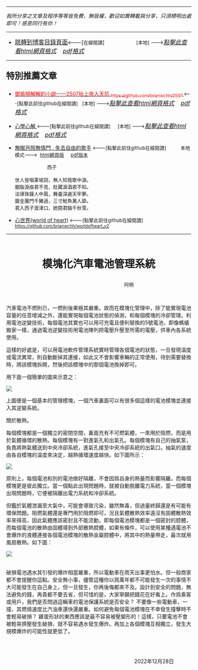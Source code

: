***
*我所分享之文章及程序等等皆免費，無版權，歡迎如實轉載與分享，只須標明出處即可！感恩同行有你！* 
****
- [<font size=3>跳轉到博客目錄頁面</font>](../../tableOfContent.md)<---[<font size=2>在線閱讀</font>]&nbsp;&nbsp; &nbsp; &nbsp; &nbsp; &nbsp; &nbsp; &nbsp; &nbsp; &nbsp;&nbsp; &nbsp;  <font size=2> [本地] ---></font><font size=3>[*_點擊此查看html網頁格式_*](../../tableOfContent.html)&nbsp; &nbsp; [*_pdf格式_*](../../tableOfContent.md.pdf)</font>
****

### <p style="font-size: 23px; font-weight:900;">特別推薦文章</p>

- [<font color=red> 鄧紫棋解解的小說——2507抬上帝入天坑 <sub>https://github.com/brianwchh/2507 </sub></font>](https://github.com/brianwchh/worldofheart_v2/blob/main/md_and_html/%E9%84%A7%E7%B4%AB%E6%A3%8B%E8%A7%A3%E8%A7%A3%E7%9A%84%E5%B0%8F%E8%AA%AA%E2%80%94%E2%80%942507%E6%8A%AC%E4%B8%8A%E5%B8%9D%E5%85%A5%E5%A4%A9%E5%9D%91.md)<font size=2><---[點擊此前往github在線閱讀]</font>&nbsp;&nbsp; <font size=2> [本地] ---></font><font size=3>[*_點擊此查看html網頁格式_*](../../md_and_html/鄧紫棋解解的小說——2507抬上帝入天坑.html)&nbsp; &nbsp; [*_pdf格式_*](../../md_and_html/鄧紫棋解解的小說——2507抬上帝入天坑.md.pdf)</font> 

- [<font  > 心學心解 </font>](https://github.com/brianwchh/worldofheart_v2/blob/main/md_and_html/%E5%BF%83%E5%AD%B8%E6%96%B0%E8%A7%A3.md)<font size=2><---[點擊此前往github在線閱讀]</font>&nbsp;&nbsp; &nbsp;   <font size=2> [本地] ---></font><font size=3>[*_點擊此查看html網頁格式_*](../../md_and_html/心學新解.html)&nbsp; &nbsp; [*_pdf格式_*](../../md_and_html/心學新解.md.pdf)</font> 

- [<font  >無眠月照無情門 . 失去自由的歌手</font>](https://github.com/brianwchh/worldofheart_v2/blob/main/md_and_html/%E7%84%A1%E7%9C%A0%E6%9C%88%E7%85%A7%E7%84%A1%E6%83%85%E9%96%80.md)<font size=2> <---[點擊此前往github在線閱讀]</font> &nbsp;&nbsp;&nbsp;&nbsp;&nbsp;&nbsp;&nbsp;&nbsp; <font size=2>本地模式---> &nbsp;[html網頁版](../../md_and_html/無眠月照無情門.html) &nbsp;&nbsp;&nbsp; [pdf版本](../../md_and_html/無眠月照無情門.md.pdf) </font>

    <p><font size=2>&nbsp; &nbsp; &nbsp; &nbsp; &nbsp; &nbsp; &nbsp; &nbsp; &nbsp; &nbsp; &nbsp; &nbsp; 西子</br></br>世人皆唱東坡詞，無人知我歌中淚。</br>胭脂淚痕君不見，肚藏淚酒君不知。</br>法律珠鍊人中鳳，舞臺深處天牢夢。</br>鍍金屠門千豬過，三寸魷魚萬人舔。</br>君入西子渡津口，她閱君腦千秋雪。</font></p>
    
- [<font  >心世界(world of heart)</font>](https://github.com/brianwchh/worldofheart_v2)<font size=2> <---[點擊此前往github在線閱讀]</font> <sub> https://github.com/brianwchh/worldofheart_v2 </sub>

   

****



</br>

<p align="center" style="font-size: 28px;font-weight: 600;">模塊化汽車電池管理系統</p>

<p align="center" style="font-size: small;">&nbsp;&nbsp;&nbsp;&nbsp;&nbsp;&nbsp;&nbsp;&nbsp;&nbsp;&nbsp;&nbsp; &nbsp;&nbsp;&nbsp;&nbsp;&nbsp;&nbsp;&nbsp;&nbsp;&nbsp;&nbsp;&nbsp;&nbsp;&nbsp;&nbsp;&nbsp;&nbsp;&nbsp;&nbsp;&nbsp;&nbsp;&nbsp;&nbsp;&nbsp;&nbsp;&nbsp;&nbsp;&nbsp;&nbsp;&nbsp;&nbsp;&nbsp;&nbsp;&nbsp;阿柄</p>

</br>


汽車電池不燃則已，一燃則後果極其嚴重。故而在模塊化管理中，除了能實現電池容量的任意增減之外，還能實現每個電池狀態的偵測，和每個模塊的冷卻管理。利用電池逆變技術，每個電池其實也可以用可充電且便利替換的5號電池，即像螞蟻搬家一樣，通過電池逆變技術用電池陣列把電壓升壓至所需的電壓，供車內各系統使用。   

這樣的好處是，可以用電池軟件管理系統實時管理各個電池的狀態，一旦發現溫度或電流異常，則自動斷掉其連接，如此又不會影響車輛的正常使用，待到需要替換時，將該模塊拆開，然後把該模塊中的那個電池換掉即可。  

用下面一個簡單的圖來示意之： 


<!-- image area, flex to make it center,it may not work for github, for html and pdf rendering only -->
<div align="center" style="page-break-inside: avoid; margin-top:1px; margin-bottom:1px;"> <!-- pictureWrapper_div add this only to make the bendan github understand -->
  <div class="ImageWrapperFlex" >
   <div class="FlexSide"  ></div>
   <image class="FlexImage"   src="./images/模塊化汽車電池管理系統1.png" />
   <div class="FlexSide" ></div>
  </div>
  <p align="center" style="margin:0px;">   </p> 
</div> <!-- end pictureWrapper_div -->




上圖便是一個基本的管理模塊，一個汽車裏面可以有很多個這樣的電池模塊並連接入其逆變系統。  

關於散熱。  

每個模塊都是一個獨立的密閉空間，裏面充有不可燃氣體，一來用於阻燃，而是用於氣體循環的散熱。每個模塊有一對進氣孔和出氣孔。每個模塊有自己的抽氣泵，負責將熱氣體送到中央冷卻系統，進氣孔接至中央冷卻系統的出氣口。抽氣的速度由各自模塊的溫度來決定，越熱循環速度越快。如下圖所示： 

<!-- image area, flex to make it center,it may not work for github, for html and pdf rendering only -->
<div align="center" style="page-break-inside: avoid; margin-top:1px; margin-bottom:1px;"> <!-- pictureWrapper_div add this only to make the bendan github understand -->
  <div class="ImageWrapperFlex" >
   <div class="FlexSide"  ></div>
   <image class="FlexImage"   src="./images/模塊化汽車電池管理系統2.png" />
   <div class="FlexSide" ></div>
  </div>
  <p align="center" style="margin:0px;">   </p> 
</div> <!-- end pictureWrapper_div -->

原則上，每個電池和別的電池做好隔離，不會因爲自身的熱量而影響隔籬。而每個模塊更是彼此獨立。當一個點此出現問題時，就被自動脫離電力系統，當一個模塊出現問題時，它便被隔離出電力系統和冷卻系統。

但鑑於氣體泄漏至大氣中，可能會導致污染，雖然無毒，但過量終歸還是有可能有環保問題。阻燃氣體還是專門用於阻燃即可，況且氣體散熱效率遠沒有固體散熱效率來得高，因此氣體應該密封且不能流動，即每個電池模塊都是一個密封的腔體，而每個電池的散熱由固體導到外部散熱腔體，如果有條件，可以使用某種遇電池不會爆炸的液體連接各個電池模塊的散熱金屬腔體中，將其中的熱量帶走，最次就用風扇散熱。如下圖： 

<!-- image area, flex to make it center,it may not work for github, for html and pdf rendering only -->
<div align="center" style="page-break-inside: avoid; margin-top:1px; margin-bottom:1px;"> <!-- pictureWrapper_div add this only to make the bendan github understand -->
  <div class="ImageWrapperFlex" >
   <div class="FlexSide"  ></div>
   <image class="FlexImage"   src="./images/模塊化汽車電池管理系統3.png" />
   <div class="FlexSide" ></div>
  </div>
  <p align="center" style="margin:0px;">   </p> 
</div> <!-- end pictureWrapper_div -->
 
</br>

破損電池遇水其引發的爆炸相當嚴重，所以電動車在雨天出事更怕水。但一般商家都不會提醒你這點。安全無小事，儘管這種你以爲萬年都不可能發生一次的事情不大可能發生在自己身上，但一旦發生，你再後悔都來不及。設計到安全的問題，無法避免的錢，再貴都不要去省，但可惜的是，大家寧願把錢花在好看上。作爲乘客或用戶，我們是否問過這輛車的電池保護系統是否安全？ 不要像一些電動車，一撞，其燃燒速度比汽油車還快還嚴重。如何避免每個電池模塊在不幸發生撞擊時不會輕易破損？ 雞蛋形狀的東西應該是最不容易被壓變形的！這樣，只要電池不會被輕易擠壓發生破損，就不容易遇水發生爆炸。再加上各個模塊互相獨立，發生大規模爆炸的可能性就更低了。

</br>
</br>

<p align="right"> 2022年12月28日 &nbsp;&nbsp;&nbsp;&nbsp;&nbsp;&nbsp;&nbsp;&nbsp;&nbsp;&nbsp;&nbsp; </p>
</div>
  
</br>
</br>

<style>

.ImageWrapperFlex {
    display: flex; 
    flex-direction: row; 
    margin-top: 1px; 
    margin-bottom: 1px;

    width: 100% ;
}

.FlexSide {
    flex-basis: 0px ;
    flex:1;

}



/* large device screen 設置熒幕顯示圖片大小（電腦等大型屏幕）*/
@media only screen and (min-width: 600px) {

    .FlexImage {
        flex-basis: 700px ;
        flex:0;    
        height:auto; 
        max-width: 700px;
        min-width: 700px;
     
    }

}

 /* small device screen 設置熒幕顯示圖片大小（平板手機等屏幕）*/
@media only screen and (max-width: 600px) {
    
    .FlexImage {
        flex-basis: 700px ;
        flex:1;
        height:auto; 
     
    }

}

/* style for print !important 設置打印圖片大小*/
@media print {

    .FlexImage {
        flex-basis: 500px ;
        flex:0;    
        height:auto; 
        max-width: 500px;
        min-width: 500px;
     
    }
}

</style>


<!-- 共用的css -->
<!-- <head>
    <link rel="stylesheet" href="../common_css/common_style.css">
</head> -->




